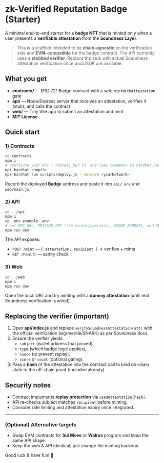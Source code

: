 # zk-Verified Reputation Badge (Starter)

A minimal end-to-end starter for a **badge NFT** that is minted only when a user presents a **verifiable attestation** from the **Soundness Layer**.

> This is a scaffold intended to be **chain-agnostic** on the verification side and **EVM-compatible** for the badge contract. The API currently uses a **stubbed verifier**. Replace the stub with actual Soundness attestation verification once docs/SDK are available.

## What you get
- **contracts/** — ERC‑721 Badge contract with a safe `mintWithAttestation` gate
- **api/** — Node/Express server that receives an attestation, verifies it (stub), and calls the contract
- **web/** — Tiny Vite app to submit an attestation and mint
- **MIT License**

## Quick start
### 1) Contracts
```bash
cd contracts
npm i
# configure your RPC + PRIVATE_KEY in .env (see comments in hardhat.config.js)
npx hardhat compile
npx hardhat run scripts/deploy.js --network <yourNetwork>
```
Record the deployed **Badge** address and paste it into `api/.env` and `web/main.js`.

### 2) API
```bash
cd ../api
npm i
cp .env.example .env
# set RPC_URL, PRIVATE_KEY (the minter/operator), BADGE_ADDRESS, and CHAIN_ID
npm run dev
```
The API exposes:
- `POST /mint` — `{ attestation, recipient }` → verifies + mints
- `GET /health` — sanity check

### 3) Web
```bash
cd ../web
npm i
npm run dev
```
Open the local URL and try minting with a **dummy attestation** (until real Soundness verification is wired).

## Replacing the verifier (important)
1. Open **api/index.js** and replace `verifySoundnessAttestation(att)` with the official verification (sig/merkle/SNARK) as per Soundness docs.
2. Ensure the verifier yields:
   - `subject` (wallet address that proved),
   - `type` (which badge logic applies),
   - `nonce` (to prevent replay),
   - `score` or `count` (optional gating).
3. Pass a **hash** of the attestation into the contract call to bind on-chain state to the off-chain proof (included already).

## Security notes
- Contract implements **replay protection** via `usedAttestation[hash]`.
- API re-checks subject matches `recipient` before minting.
- Consider rate limiting and attestation expiry once integrated.

---

### (Optional) Alternative targets
- Swap EVM contracts for **Sui Move** or **Walrus** program and keep the same API shape.
- Keep the web & API identical; just change the minting backend.

Good luck & have fun! 🐬
